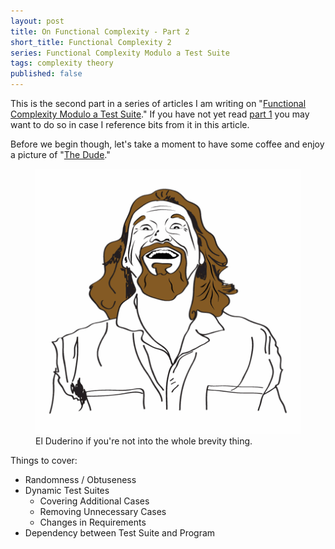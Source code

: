 ```yaml
---
layout: post
title: On Functional Complexity - Part 2
short_title: Functional Complexity 2
series: Functional Complexity Modulo a Test Suite
tags: complexity theory
published: false
---
```

This is the second part in a series of articles I am writing on
"[Functional Complexity Modulo a Test Suite](https://github.com/raganwald/homoiconic/blob/master/2009-06-02/functional_complexity.md)."
If you have not yet read [part 1](http://mathish.com/2011/05/08/mother-functional.html)
you may want to do so in case I reference bits from it in this article.

Before we begin though, let's take a moment to have some coffee and enjoy a
picture of "[The Dude](http://www.reddit.com/r/fffffffuuuuuuuuuuuu/comments/h84cp/i_made_a_new_trace_out_of_the_dude_hope_hed_abide/)."

<figure class="display-mode" id="figure-the-dude">
  <img src="/images/the_dude.png"
    alt="The Dude abides" />
  <figcaption>El Duderino if you're not into the whole brevity thing.</figcaption>
</figure>

Things to cover:

* Randomness / Obtuseness
* Dynamic Test Suites
  * Covering Additional Cases
  * Removing Unnecessary Cases
  * Changes in Requirements
* Dependency between Test Suite and Program

